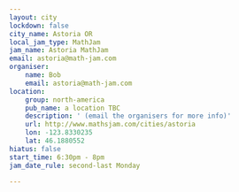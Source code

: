 ```yaml
---
layout: city
lockdown: false
city_name: Astoria OR
local_jam_type: MathJam
jam_name: Astoria MathJam
email: astoria@math-jam.com
organiser:
    name: Bob
    email: astoria@math-jam.com
location:
    group: north-america
    pub_name: a location TBC
    description: ' (email the organisers for more info)'
    url: http://www.mathsjam.com/cities/astoria
    lon: -123.8330235
    lat: 46.1880552
hiatus: false
start_time: 6:30pm - 8pm
jam_date_rule: second-last Monday

---
```


